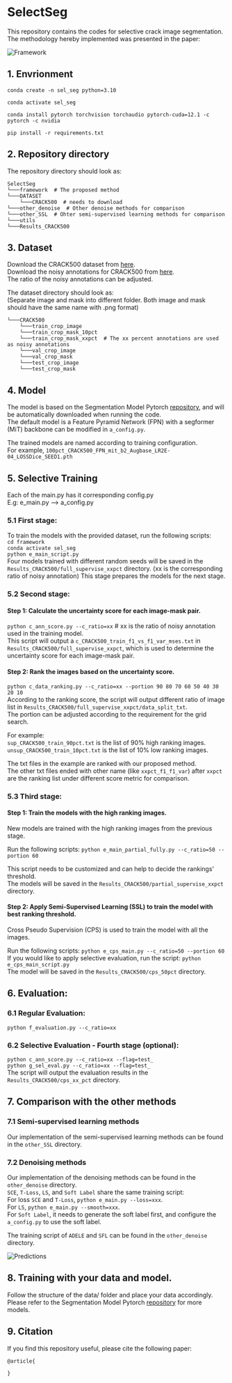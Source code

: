 # SelectSeg
This repository contains the codes for selective crack image segmentation. The methodology hereby implemented was presented in the paper:

![Framework](/images/framework.png "Framework")

## 1. Envrionment
`conda create -n sel_seg python=3.10`

`conda activate sel_seg`

`conda install pytorch torchvision torchaudio pytorch-cuda=12.1 -c pytorch -c nvidia`

`pip install -r requirements.txt`

## 2. Repository directory

The repository directory should look as:

```
SelectSeg
└───framework  # The proposed method
└───DATASET
    └───CRACK500  # needs to download
└───other_denoise  # Other denoise methods for comparison
└───other_SSL  # Ohter semi-supervised learning methods for comparison
└───utils
└───Results_CRACK500
```
## 3. Dataset
Download the CRACK500 dataset from [here](https://www.kaggle.com/datasets/pauldavid22/crack50020220509t090436z001).   
Download the noisy annotations for CRACK500 from [here](https://data.mendeley.com/datasets/wddt4gbttd/1).  
The ratio of the noisy annotations can be adjusted.

The dataset directory should look as:  
(Separate image and mask into different folder. Both image and mask should have the same name with .png format)
```
└───CRACK500
    └───train_crop_image
    └───train_crop_mask_10pct 
    └───train_crop_mask_xxpct  # The xx percent annotations are used as noisy annotations
    └───val_crop_image
    └───val_crop_mask
    └───test_crop_image
    └───test_crop_mask
```

## 4. Model
The model is based on the Segmentation Model Pytorch [repository](https://github.com/qubvel-org/segmentation_models.pytorch), 
and will be automatically downloaded when running the code.  
The default model is a Feature Pyramid Network (FPN) with a segformer (MiT) backbone can be modified in `a_config.py`.  

The trained models are named according to training configuration.   
For example, `100pct_CRACK500_FPN_mit_b2_Augbase_LR2E-04_LOSSDice_SEED1.pth`

## 5. Selective Training
Each of the main.py has it corresponding config.py  
E.g: e_main.py —> a_config.py
### 5.1 First stage:
To train the models with the provided dataset, run the following scripts:  
`cd framework`  
`conda activate sel_seg`  
`python e_main_script.py`   
Four models trained with different random seeds will be saved in the `Results_CRACK500/full_supervise_xxpct` directory.
(xx is the corresponding ratio of noisy annotation) This stage prepares the models for the next stage.

### 5.2 Second stage: 
#### Step 1: Calculate the uncertainty score for each image-mask pair. 
`python c_ann_score.py --c_ratio=xx`  # xx is the ratio of noisy annotation used in the training model.  
This script will output a `c_CRACK500_train_f1_vs_f1_var_mses.txt` in `Results_CRACK500/full_supervise_xxpct`, 
which is used to determine the uncertainty score for each image-mask pair.

#### Step 2: Rank the images based on the uncertainty score. 
`python c_data_ranking.py --c_ratio=xx --portion 90 80 70 60 50 40 30 20 10`  
According to the ranking score, the script will output different ratio of image list 
in `Results_CRACK500/full_supervise_xxpct/data_split_txt`.  
The portion can be adjusted according to the requirement for the grid search.  

For example:  
`sup_CRACK500_train_90pct.txt` is the list of 90% high ranking images.  
`unsup_CRACK500_train_10pct.txt` is the list of 10% low ranking images.  

The txt files in the example are ranked with our proposed method.  
The other txt files ended with other name (like `xxpct_f1_f1_var`) after `xxpct` are 
the ranking list under different score metric for comparison.

### 5.3 Third stage:
#### Step 1: Train the models with the high ranking images.
New models are trained with the high ranking images from the previous stage.  

Run the following scripts: `python e_main_partial_fully.py --c_ratio=50 --portion 60`  

This script needs to be customized and can help to decide the rankings' threshold.  
The models will be saved in the `Results_CRACK500/partial_supervise_xxpct` directory.

#### Step 2: Apply Semi-Supervised Learning (SSL) to train the model with best ranking threshold.
Cross Pseudo Supervision (CPS) is used to train the model with all the images.

Run the following scripts:
`python e_cps_main.py --c_ratio=50 --portion 60`  
If you would like to apply selective evaluation, run the script: `python e_cps_main_script.py`  
The model will be saved in the `Results_CRACK500/cps_50pct` directory.

## 6. Evaluation:
### 6.1 Regular Evaluation:
`python f_evaluation.py --c_ratio=xx`

### 6.2 Selective Evaluation - Fourth stage (optional):
`python c_ann_score.py --c_ratio=xx --flag=test_`  
`python g_sel_eval.py --c_ratio=xx --flag=test_`  
The script will output the evaluation results in the `Results_CRACK500/cps_xx_pct` directory.

## 7. Comparison with the other methods
### 7.1 Semi-supervised learning methods
Our implementation of the semi-supervised learning methods can be found in the `other_SSL` directory.
### 7.2 Denoising methods
Our implementation of the denoising methods can be found in the `other_denoise` directory.  
`SCE`, `T-Loss`, `LS`, and `Soft Label` share the same training script:  
For loss `SCE` and `T-Loss`, `python e_main.py --loss=xxx`.  
For `LS`, `python e_main.py --smooth=xxx`.  
For `Soft Label`, it needs to generate the soft label first, and configure the `a_config.py` to use the soft label.

The training script of `ADELE` and `SFL` can be found in the `other_denoise` directory.  

![Predictions](/images/ours_baseline.png "Comparison")

## 8. Training with your data and model.
Follow the structure of the data/ folder and place your data accordingly.  
Please refer to the Segmentation Model Pytorch [repository](https://github.com/qubvel-org/segmentation_models.pytorch) for more models.

## 9. Citation
If you find this repository useful, please cite the following paper:
```
@article{

}
```